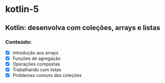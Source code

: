 # kotlin-5
## Kotlin: desenvolva com coleções, arrays e listas
### Conteúdo:
- [X] Introdução aos arrays
- [X] Funções de agregação
- [X] Operações compostas
- [X] Trabalhando com listas
- [X] Problemas comuns das coleções